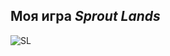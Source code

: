 ## Моя игра _Sprout Lands_

![SL](https://github.com/MrStanLee1337/TheGamin/assets/125370283/83700a75-d1c6-495b-9b98-aab601424502)
